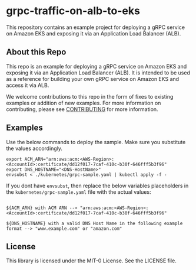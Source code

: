 # grpc-traffic-on-alb-to-eks

This repository contains an example project for deploying a gRPC service on Amazon EKS and exposing it via an Application Load Balancer (ALB).

## About this Repo

This repo is an example for deploying a gRPC service on Amazon EKS and exposing it via an Application Load Balancer (ALB). It is intended to be used as a reference for building your own gRPC service on Amazon EKS and access it via ALB. 

We welcome contributions to this repo in the form of fixes to existing examples or addition of new examples. For more information on contributing, please see [CONTRIBUTING](CONTRIBUTING.md#security-issue-notifications) for more information.

## Examples

Use the below commands to deploy the sample. Make sure you substitute the values accordingly. 

```export ECR_URL="<AccountId>.dkr.ecr.<AWS-Region>.amazonaws.com/helloworld-grpc:1.0"
export ACM_ARN="arn:aws:acm:<AWS-Region>:<AccountId>:certificate/dd12f017-7caf-410c-b30f-646fff5b3f96"
export DNS_HOSTNAME="<DNS-HostName>"
envsubst < ./kubernetes/grpc-sample.yaml | kubectl apply -f -
```

If you dont have `envsubst`, then replace the below variables placeholders in the `kubernetes/grpc-sample.yaml` file with the actual values: 

```${ECR_URL} with ECR image Uri --> "<AccountId>.dkr.ecr.<AWS-Region>.amazonaws.com/helloworld-grpc:1.0"

${ACM_ARN} with ACM ARN --> "arn:aws:acm:<AWS-Region>:<AccountId>:certificate/dd12f017-7caf-410c-b30f-646fff5b3f96"

${DNS_HOSTNAME} with a valid DNS Host Name in the following example format --> "www.example.com" or "amazon.com" 
```
## License

This library is licensed under the MIT-0 License. See the LICENSE file.

